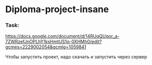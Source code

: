 # Diploma-project-insane
### Task:
https://docs.google.com/document/d/14RUqQUqor_a-7ZWRzefJnOPLhY1ksHmtUS1q-0XHMh0/edit?gcmes=2229002054&gcmlg=1059841

Чтобы запустить проект, надо скачать и запустить через сервер
